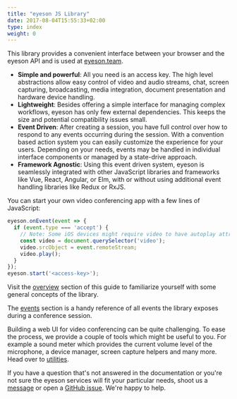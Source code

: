 ```yaml
---
title: "eyeson JS Library"
date: 2017-08-04T15:55:33+02:00
type: index
weight: 0
---
```


This library provides a convenient interface between your browser and the eyeson
API and is used at [eyeson.team].

- **Simple and powerful**: All you need is an access key. The high level
  abstractions allow easy control of video and audio streams, chat, screen
  capturing, broadcasting, media integration, document presentation and
  hardware device handling.
- **Lightweight**: Besides offering a simple interface for managing complex
  workflows, eyeson has only few external dependencies. This keeps the size and
  potential compatibility issues small.
- **Event Driven**: After creating a session, you have full control over how to
  respond to any events occurring during the session. With a convention based
  action system you can easily customize the experience for your users.
  Depending on your needs, events may be handled in individual interface
  components or managed by a state-drive approach.
- **Framework Agnostic**: Using this event driven system, eyeson is seamlessly
  integrated with other JavaScript libraries and frameworks like Vue, React,
  Angular, or Elm, with or without using additional event handling libraries
  like Redux or RxJS.

You can start your own video conferencing app with a few lines of JavaScript:

```js
eyeson.onEvent(event => {
  if (event.type === 'accept') {
    // Note: Some iOS devices might require video to have autoplay attribute set.
    const video = document.querySelector('video');
    video.srcObject = event.remoteStream;
    video.play();
  }
});
eyeson.start('<access-key>');
```

Visit the [overview](overview/) section of this guide to familiarize yourself
with some general concepts of the library.

The [events](events/) section is a handy reference of all events the library
exposes during a conference session.

Building a web UI for video conferencing can be quite challenging. To ease
the process, we provide a couple of tools which might be useful to you. For
example a sound meter which provides the current volume level of the microphone,
a device manager, screen capture helpers and many more. Head over to
[utilities](utilities/).

If you have a question that's not answered in the documentation or you're not
sure the eyeson services will fit your particular needs, shoot us a
[message](mailto:developers@eyeson.team) or open a [GitHub issue]. We're happy
to help.

[eyeson.team]: https://eyeson.team/ "eyeson Team Video Meetings"
[GitHub issue]: https://github.com/eyeson-team/js-docs/issues
